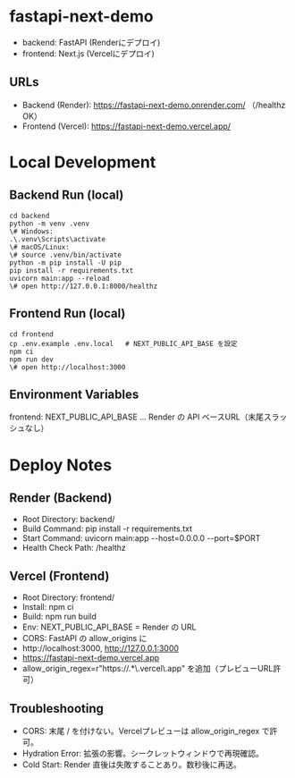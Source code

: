 # fastapi-next-demo

- backend: FastAPI (Renderにデプロイ)
- frontend: Next.js (Vercelにデプロイ)

## URLs
- Backend (Render): https://fastapi-next-demo.onrender.com/  （/healthz OK）
- Frontend (Vercel): https://fastapi-next-demo.vercel.app/

# Local Development
## Backend Run (local)
```
cd backend
python -m venv .venv
\# Windows:
.\.venv\Scripts\activate
\# macOS/Linux:
\# source .venv/bin/activate
python -m pip install -U pip
pip install -r requirements.txt
uvicorn main:app --reload
\# open http://127.0.0.1:8000/healthz
```
## Frontend Run (local)
```
cd frontend
cp .env.example .env.local   # NEXT_PUBLIC_API_BASE を設定
npm ci
npm run dev
\# open http://localhost:3000
```

## Environment Variables
frontend: NEXT_PUBLIC_API_BASE … Render の API ベースURL（末尾スラッシュなし）

# Deploy Notes
## Render (Backend)
- Root Directory: backend/
- Build Command: pip install -r requirements.txt
- Start Command: uvicorn main:app --host=0.0.0.0 --port=$PORT
- Health Check Path: /healthz

## Vercel (Frontend)
- Root Directory: frontend/
- Install: npm ci
- Build: npm run build
- Env: NEXT_PUBLIC_API_BASE = Render の URL
- CORS: FastAPI の allow_origins に
- http://localhost:3000, http://127.0.0.1:3000
- https://fastapi-next-demo.vercel.app
- allow_origin_regex=r"https://.*\\.vercel\\.app" を追加（プレビューURL許可）

## Troubleshooting
- CORS: 末尾 / を付けない。Vercelプレビューは allow_origin_regex で許可。
- Hydration Error: 拡張の影響。シークレットウィンドウで再現確認。
- Cold Start: Render 直後は失敗することあり。数秒後に再送。
